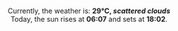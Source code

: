 <p  align="center"><br/>Currently, the weather is: <b> 29°C, <i>scattered clouds</i></b></br>Today, the sun rises at <b>06:07</b> and sets at <b>18:02</b>.</p>